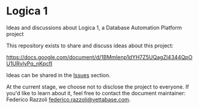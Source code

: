 # Logica 1
Ideas and discussions about Logica 1, a Database Automation Platform project

This repository exists to share and discuss ideas about this project:

https://docs.google.com/document/d/1BMmIenp1dYH7Z5UQagZl4344QpOU1URvlyPq_nKpcfI

Ideas can be shared in the [Issues](https://github.com/Vettabase/Logica-1/issues) section.

At the current stage, we choose not to disclose the project to everyone.
If you'd like to learn about it, feel free to contact the document maintainer:
Federico Razzoli <federico.razzoli@vettabase.com>.

